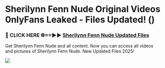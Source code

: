 # Sherilynn Fenn Nude Original Videos 0nlyFans Leaked - Files Updated! ()

<h3>🔴 CLICK HERE 🌐==►► <a href="https://tinyurl.com/2p9ay9w9" rel="nofollow">Sherilynn Fenn Nude Updated Files</a></h3>

Get Sherilynn Fenn Nude and all content. Now you can access all videos and pictures of Sherilynn Fenn Nude. New Updated Files 2025!

[![](https://i.imgur.com/KQgVmj3.gif)](https://tinyurl.com/2p9ay9w9)

